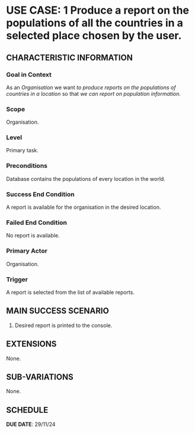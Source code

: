 
# USE CASE: 1  Produce a report on the populations of all the countries in a selected place chosen by the user.

## CHARACTERISTIC INFORMATION

### Goal in Context

As an *Organisation* we want *to produce reports on the populations of countries in a location* so that *we can report on population information.*

### Scope

Organisation.

### Level

Primary task.

### Preconditions

Database contains the populations of every location in the world.

### Success End Condition

A report is available for the organisation in the desired location.

### Failed End Condition

No report is available.

### Primary Actor

Organisation.

### Trigger

A report is selected from the list of available reports.

## MAIN SUCCESS SCENARIO

1. Desired report is printed to the console.

## EXTENSIONS

None.

## SUB-VARIATIONS

None.

## SCHEDULE

**DUE DATE**: 29/11/24
